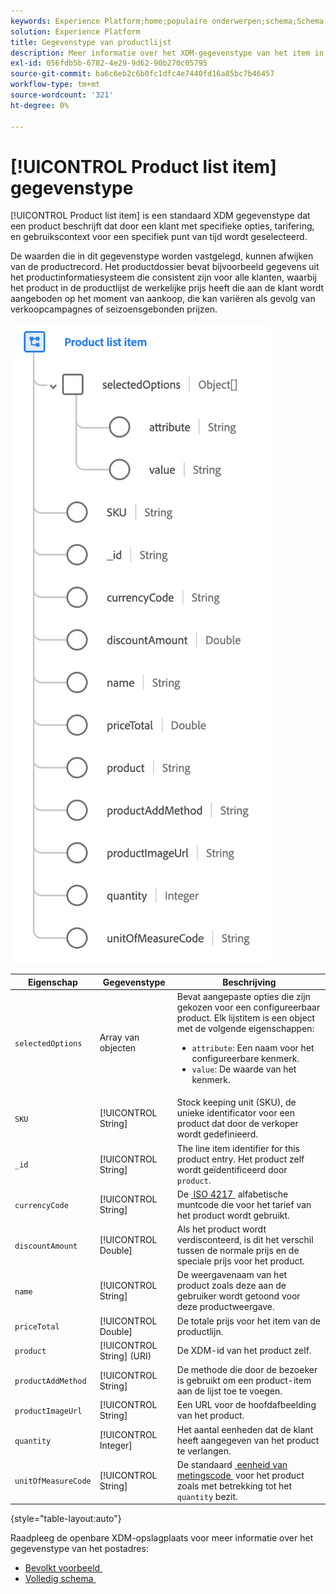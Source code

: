 ```yaml
---
keywords: Experience Platform;home;populaire onderwerpen;schema;Schema;XDM;velden;schema's;Schemas;adres;xdm:adres;datatype;data-type;gegevenstype;
solution: Experience Platform
title: Gegevenstype van productlijst
description: Meer informatie over het XDM-gegevenstype van het item in de productlijst.
exl-id: 056fdb5b-6782-4e29-9d62-90b270c05795
source-git-commit: ba6c6eb2c6b0fc1dfc4e7440fd16a85bc7b46457
workflow-type: tm+mt
source-wordcount: '321'
ht-degree: 0%

---
```


# [!UICONTROL Product list item] gegevenstype

[!UICONTROL Product list item] is een standaard XDM gegevenstype dat een product beschrijft dat door een klant met specifieke opties, tarifering, en gebruikscontext voor een specifiek punt van tijd wordt geselecteerd.

De waarden die in dit gegevenstype worden vastgelegd, kunnen afwijken van de productrecord. Het productdossier bevat bijvoorbeeld gegevens uit het productinformatiesysteem die consistent zijn voor alle klanten, waarbij het product in de productlijst de werkelijke prijs heeft die aan de klant wordt aangeboden op het moment van aankoop, die kan variëren als gevolg van verkoopcampagnes of seizoensgebonden prijzen.

![](../images/data-types/product-list-item.png)

| Eigenschap | Gegevenstype | Beschrijving |
| --- | --- | --- |
| `selectedOptions` | Array van objecten | Bevat aangepaste opties die zijn gekozen voor een configureerbaar product. Elk lijstitem is een object met de volgende eigenschappen:<ul><li>`attribute`: Een naam voor het configureerbare kenmerk.</li><li>`value`: De waarde van het kenmerk.</li></ul> |
| `SKU` | [!UICONTROL String] | Stock keeping unit (SKU), de unieke identificator voor een product dat door de verkoper wordt gedefinieerd. |
| `_id` | [!UICONTROL String] | The line item identifier for this product entry. Het product zelf wordt geïdentificeerd door `product`. |
| `currencyCode` | [!UICONTROL String] | De [&#x200B; ISO 4217 &#x200B;](https://www.iso.org/iso-4217-currency-codes.html) alfabetische muntcode die voor het tarief van het product wordt gebruikt. |
| `discountAmount` | [!UICONTROL Double] | Als het product wordt verdisconteerd, is dit het verschil tussen de normale prijs en de speciale prijs voor het product. |
| `name` | [!UICONTROL String] | De weergavenaam van het product zoals deze aan de gebruiker wordt getoond voor deze productweergave. |
| `priceTotal` | [!UICONTROL Double] | De totale prijs voor het item van de productlijn. |
| `product` | [!UICONTROL String] (URI) | De XDM-id van het product zelf. |
| `productAddMethod` | [!UICONTROL String] | De methode die door de bezoeker is gebruikt om een product-item aan de lijst toe te voegen. |
| `productImageUrl` | [!UICONTROL String] | Een URL voor de hoofdafbeelding van het product. |
| `quantity` | [!UICONTROL Integer] | Het aantal eenheden dat de klant heeft aangegeven van het product te verlangen. |
| `unitOfMeasureCode` | [!UICONTROL String] | De standaard [&#x200B; eenheid van metingscode &#x200B;](https://ucum.org/ucum) voor het product zoals met betrekking tot het `quantity` bezit. |

{style="table-layout:auto"}

Raadpleeg de openbare XDM-opslagplaats voor meer informatie over het gegevenstype van het postadres:

* [&#x200B; Bevolkt voorbeeld &#x200B;](https://github.com/adobe/xdm/blob/master/components/datatypes/productlistitem.example.1.json)
* [&#x200B; Volledig schema &#x200B;](https://github.com/adobe/xdm/blob/master/components/datatypes/productlistitem.schema.json)
